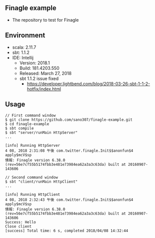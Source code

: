 ## Finagle example
- The repository to test for Finagle

## Environment
- scala: 2.11.7
- sbt: 1.1.2
- IDE: Intellij
    - Version: 2018.1
    - Build: 181.4203.550
    - Released: March 27, 2018
    - sbt 1.1.2 issue fixed
        - https://developer.lightbend.com/blog/2018-03-26-sbt-1-1-2-hotfix/index.html

## Usage

```
// First command window
$ git clone https://github.com/sano307/finagle-example.git
$ cd finagle-example
$ sbt compile
$ sbt "server/runMain HttpServer"
...

[info] Running HttpServer
4 08, 2018 2:31:08 午後 com.twitter.finagle.Init$$anonfun$4 apply$mcV$sp
情報: Finagle version 6.38.0 (rev=56e7cf55b5174fbb3e481e73984ea62a3a3c63da) built at 20160907-143606

// Second command window
$ sbt "client/runMain HttpClient"
...

[info] Running HttpClient
4 08, 2018 2:32:43 午後 com.twitter.finagle.Init$$anonfun$4 apply$mcV$sp
情報: Finagle version 6.38.0 (rev=56e7cf55b5174fbb3e481e73984ea62a3a3c63da) built at 20160907-143606
Success: Hello
Close client
[success] Total time: 6 s, completed 2018/04/08 14:32:44
```
